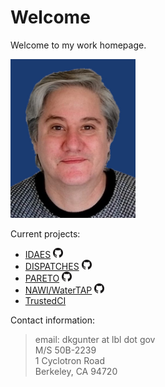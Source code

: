# Welcome

Welcome to my work homepage.

<img alt="A relatively recent headshot" src="DanGunter-pic-transp.jpg" width="200px">

Current projects:
* [IDAES](https://idaes.org) <a href="https://github.com/idaes/idaes-pse"><img alt="GitHub" src="GitHub-Mark-16px.png"></a>
* [DISPATCHES](https://idaes.org/dispatches) <a href="https://github.com/gmlc-dispatches/dispatches"><img alt="GitHub" src="GitHub-Mark-16px.png"></a>
* [PARETO](https://project-pareto.org) <a href="https://github.com/project-pareto"><img alt="GitHub" src="GitHub-Mark-16px.png"></a>
* [NAWI/WaterTAP](https://www.nawihub.org/knowledge/watertap/) <a href="https://github.com/watertap"><img alt="GitHub" src="GitHub-Mark-16px.png"></a>
* [TrustedCI](https://www.trustedci.org/)

Contact information:

> email: dkgunter at lbl dot gov  
> M/S 50B-2239  
> 1 Cyclotron Road  
> Berkeley, CA 94720  


